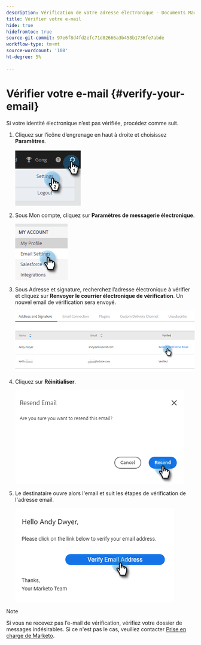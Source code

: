 ```yaml
---
description: Vérification de votre adresse électronique - Documents Marketo - Documentation du produit
title: Vérifier votre e-mail
hide: true
hidefromtoc: true
source-git-commit: 97e6f8d4fd2efc71d82666a3b458b1736fe7abde
workflow-type: tm+mt
source-wordcount: '108'
ht-degree: 5%

---
```


# Vérifier votre e-mail {#verify-your-email}

Si votre identité électronique n’est pas vérifiée, procédez comme suit.

1. Cliquez sur l’icône d’engrenage en haut à droite et choisissez **Paramètres**.

   ![](assets/verify-your-email-1.png)

1. Sous Mon compte, cliquez sur **Paramètres de messagerie électronique**.

   ![](assets/verify-your-email-2.png)

1. Sous Adresse et signature, recherchez l’adresse électronique à vérifier et cliquez sur **Renvoyer le courrier électronique de vérification**. Un nouvel email de vérification sera envoyé.

   ![](assets/verify-your-email-3.png)

1. Cliquez sur **Réinitialiser**.

   ![](assets/verify-your-email-4.png)

1. Le destinataire ouvre alors l&#39;email et suit les étapes de vérification de l&#39;adresse email.

   ![](assets/verify-your-email-5.png)

>[!NOTE]
>
>Si vous ne recevez pas l’e-mail de vérification, vérifiez votre dossier de messages indésirables. Si ce n&#39;est pas le cas, veuillez contacter [Prise en charge de Marketo](https://nation.marketo.com/t5/Support/ct-p/Support).
